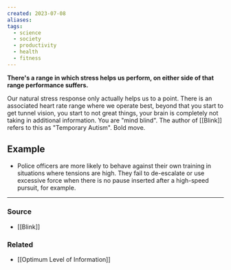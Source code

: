 ```yaml
---
created: 2023-07-08
aliases: 
tags:
  - science
  - society
  - productivity
  - health
  - fitness
---
```

**There's a range in which stress helps us perform, on either side of that range performance suffers.**

Our natural stress response only actually helps us to a point. There is an associated heart rate range where we operate best, beyond that you start to get tunnel vision, you start to not great things, your brain is completely not taking in additional information. You are "mind blind". The author of [[Blink]] refers to this as "Temporary Autism". Bold move.

## Example

- Police officers are more likely to behave against their own training in situations where tensions are high. They fail to de-escalate or use excessive force when there is no pause inserted after a high-speed pursuit, for example.

****
### Source
- [[Blink]]

### Related
- [[Optimum Level of Information]]